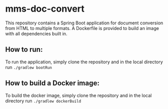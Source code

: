 # mms-doc-convert

This repository contains a Spring Boot application for document conversion from HTML to multiple formats. A Dockerfile is provided to build an image with all dependencies built in.

## How to run:

To run the application, simply clone the repository and in the local directory run `./gradlew bootRun`

## How to build a Docker image:

To build the docker image, simply clone the repository and in the local directory run `./gradlew dockerBuild`
